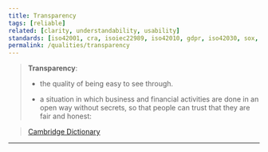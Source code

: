 ```yaml
---
title: Transparency
tags: [reliable] 
related: [clarity, understandability, usability]
standards: [iso42001, cra, isoiec22989, iso42010, gdpr, iso42030, sox, ieee2857]
permalink: /qualities/transparency
---
```


>**Transparency**:
>
>* the quality of being easy to see through.
>
>* a situation in which business and financial activities are done in an open way without secrets, so that people can trust that they are fair and honest:

>[Cambridge Dictionary](https://dictionary.cambridge.org/dictionary/english/transparency)

<hr class="with-no-margin"/>

